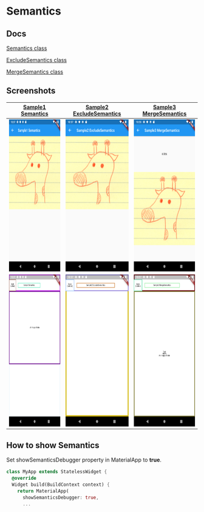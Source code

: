 # Semantics

## Docs

[Semantics class](https://api.flutter.dev/flutter/widgets/Semantics-class.html)

[ExcludeSemantics class](https://api.flutter.dev/flutter/widgets/ExcludeSemantics-class.html)

[MergeSemantics class](https://api.flutter.dev/flutter/widgets/MergeSemantics-class.html)

## Screenshots

|[Sample1 Semantics](lib/pages/sample1.dart)|[Sample2 ExcludeSemantics](lib/pages/sample2.dart)|[Sample3 MergeSemantics](lib/pages/sample3.dart)|
|:-:|:-:|:-:|
|<img src="./screenshots/Sample1.png" height="400" alt="Screenshot"/>|<img src="./screenshots/Sample2.png" height="400" alt="Screenshot"/>|<img src="./screenshots/Sample3.png" height="400" alt="Screenshot"/>|
|<img src="./screenshots/Sample1_Semantics.png" height="400" alt="Screenshot"/>|<img src="./screenshots/Sample2_Semantics.png" height="400" alt="Screenshot"/>|<img src="./screenshots/Sample3_Semantics.png" height="400" alt="Screenshot"/>|

## How to show Semantics

Set showSemanticsDebugger property in MaterialApp to **true**.

```dart
class MyApp extends StatelessWidget {
  @override
  Widget build(BuildContext context) {
    return MaterialApp(
      showSemanticsDebugger: true,
      ...
```
